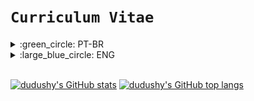 # `Curriculum Vitae`
<details>
<summary>:green_circle: PT-BR</summary>

## `Olá mundo`, sou o Eduardo Talarico (dudushy) // 21 anos:smile:

### :trophy: Objetivos:

- Crescer profissionalmente :chart_with_upwards_trend:
- Solucionar problemas :dart:
- Contribuir para a sociedade :earth_americas:
- Adquirir conhecimento :man_student:
- Trabalhar em equipe :busts_in_silhouette:
- Desenvolver e criar :man_technologist:

### :sparkling_heart: Paixões:

- Aprender :books:
- Programar :computer:
- Ajudar :raising_hand_man:
- Criar :bulb:
- Jogar :video_game:
- Ouvir música :headphones:

### :star2: Qualidades:

- Determinado :star_struck:
- Prático :thinking:
- Calmo :sunglasses:
- Proativo :smiley:
- Honesto :innocent:
- Prudente :wink:
- Compreensivo :hugs:
- Detalhista :monocle_face:
- Persistente :grin:
- Empático :smiling_face_with_three_hearts:
- Criativo :exploding_head:
- Lógico :nerd_face:

### :globe_with_meridians: Conexões:

[<img align="left" alt="LinkedIn" width="32px" src="img/linkedin.png" />][linkedin]
[<img align="left" alt="Discord" width="52px" src="img/discord.png" />][discord]
[<img align="left" alt="Steam" width="32px" src="img/steam.png" />][steam]
[<img align="left" alt="Spotify" width="32px" src="img/spotify.png" />][spotify]
<br/>
<br/>

### :brain: Linguagens de programação conhecidas:

- <img align="left" alt="Python" width="26px" src="img/python.png" /> Python (Básico | `Intermediário` | Avançado)

- <img align="left" alt="Java" width="26px" src="img/java.png" /> Java (Básico | `Intermediário` | Avançado)

- <img align="left" alt="JavaScript" width="26px" src="img/javascript.png" /> JavaScript (`Básico` | Intermediário | Avançado)

- <img align="left" alt="PostgreSQL" width="26px" src="img/postgresql.png" /> PostgreSQL (`Básico` | Intermediário | Avançado)

- <img align="left" alt="HTML" width="26px" src="img/html.png" /> HTML (Básico | `Intermediário` | Avançado)

- <img align="left" alt="CSS" width="26px" src="img/css.png" /> CSS (`Básico` | Intermediário | Avançado)
<br/>

### :hammer_and_wrench: Ferramentas conhecidas:

- <img align="left" alt="Visual Studio Code" width="26px" src="img/vscode.png" /> [Visual Studio Code][vscode]

- <img align="left" alt="pgAdmin" width="26px" src="img/pgadmin.png" /> [pgAdmin][pgadmin]

- <img align="left" alt="NetBeans" width="26px" src="img/netbeans.png" /> [NetBeans][netbeans]

- <img align="left" alt="Sublime Text" width="26px" src="img/sublimetext.png" /> [Sublime Text][sublimetext]

- <img align="left" alt="Notepad++" width="26px" src="img/notepadplusplus.png" /> [Notepad++][notepadplusplus]
<br/>

---

## :mortar_board: Formação:

- Ensino médio completo no **Colégio Ideal** *(2018)* :heavy_check_mark:
- Cursando `6º semestre` de **Ciência da Computação** na **UNIP (Universidade Paulista)** *(2019 - 2022)* :x:
---

## :heavy_plus_sign: Informações adicionais:

- Conhecimento avançado de Inglês

- Criação de projetos simples em Java (CRUD)

- Elaboração de alguns trabalhos extracurriculares, fazendo algoritmos e BOTs com intuito de automatizar certas tarefas do dia-a-dia (bot de mensagens, criptografia, matemática, formatação de texto)

- Tenho contato com jogos e computadores (de todos os tipos e categorias, online e offline) desde pequeno, sempre admirei cada detalhe existente nos jogos (funcionamento, gráficos, mecânicas e desenvolvimento)

---
</details>

<details>
<summary>:large_blue_circle: ENG</summary>

## `Hello World`, I'm Eduardo Talarico (dudushy) // 21 years old :smile:

### :trophy: Goals:

- Grow professionally :chart_with_upwards_trend:
- Solve problems :dart:
- Contribute to society :earth_americas:
- Acquire knowledge :man_student:
- Team work :busts_in_silhouette:
- Develop and create :man_technologist:

### :sparkling_heart: Passions:

- Learn :books:
- Code :computer:
- Help :raising_hand_man:
- Create :bulb:
- Play :video_game:
- Listen to music :headphones:

### :star2: Qualities:

- Determined :star_struck:
- Practical :thinking:
- Calm :sunglasses:
- Proactive :smiley:
- Honest :innocent:
- Prudent :wink:
- Comprehensive :hugs:
- Detail-oriented :monocle_face:
- Persistent :grin:
- Empathic :smiling_face_with_three_hearts:
- Creative :exploding_head:
- Logical :nerd_face:

### :globe_with_meridians: Connections:

[<img align="left" alt="LinkedIn" width="32px" src="img/linkedin.png" />][linkedin]
[<img align="left" alt="Discord" width="52px" src="img/discord.png" />][discord]
[<img align="left" alt="Steam" width="32px" src="img/steam.png" />][steam]
[<img align="left" alt="Spotify" width="32px" src="img/spotify.png" />][spotify]
<br/>
<br/>

### :brain: Known programming languages:

- <img align="left" alt="Python" width="26px" src="img/python.png" /> Python (Beginner | `Intermediate` | Advanced)

- <img align="left" alt="Java" width="26px" src="img/java.png" /> Java (Beginner | `Intermediate` | Advanced)

- <img align="left" alt="JavaScript" width="26px" src="img/javascript.png" /> JavaScript (`Beginner` | Intermediate | Advanced)

- <img align="left" alt="PostgreSQL" width="26px" src="img/postgresql.png" /> PostgreSQL (`Beginner` | Intermediate | Advanced)

- <img align="left" alt="HTML" width="26px" src="img/html.png" /> HTML (Beginner | `Intermediate` | Advanced)

- <img align="left" alt="CSS" width="26px" src="img/css.png" /> CSS (`Beginner` | Intermediate | Advanced)
<br/>

### :hammer_and_wrench: Known tools:

- <img align="left" alt="Visual Studio Code" width="26px" src="img/vscode.png" /> [Visual Studio Code][vscode]

- <img align="left" alt="pgAdmin" width="26px" src="img/pgadmin.png" /> [pgAdmin][pgadmin]

- <img align="left" alt="NetBeans" width="26px" src="img/netbeans.png" /> [NetBeans][netbeans]

- <img align="left" alt="Sublime Text" width="26px" src="img/sublimetext.png" /> [Sublime Text][sublimetext]

- <img align="left" alt="Notepad++" width="26px" src="img/notepadplusplus.png" /> [Notepad++][notepadplusplus]
<br/>

---

## :mortar_board: Formation:

- Complete high school in **Colégio Ideal** *(2018)* :heavy_check_mark:
- Attending `6th semester` of **Computer Science** in **UNIP (Universidade Paulista)** *(2019 - 2022)* :x:
---

## :heavy_plus_sign: Additional information:

- Advanced knowledge in English

- Creation of simple Java projects (CRUD)

- Elaboration of some extracurricular projects, making algorithms and BOTs with the aim of automating certain daily tasks (message bot, cryptography, math, text formatting)

- I've been in contact with games and computers (of all kinds and categories, online and offline) since I was little, I've always admired every detail in the games (functioning, graphics, mechanics and development)

---
</details>
<br/>

[![dudushy's GitHub stats](https://github-readme-stats.vercel.app/api?username=dudushy&theme=dark&show_icons=true&count_private=true)](https://github.com/anuraghazra/github-readme-stats)
[![dudushy's GitHub top langs](https://github-readme-stats.vercel.app/api/top-langs/?username=dudushy&theme=dark&layout=compact)](https://github.com/anuraghazra/github-readme-stats)

[linkedin]: https://www.linkedin.com/in/eduardo-talarico/
[discord]: https://discord.gg/jG9BtQE
[steam]: https://steamcommunity.com/id/dudushy/
[spotify]: https://open.spotify.com/user/u8cq59bsrp4cdmp2haxrxu9pi
[vscode]: https://code.visualstudio.com/
[pgadmin]: https://www.pgadmin.org/
[netbeans]: https://netbeans.apache.org/
[sublimetext]: https://www.sublimetext.com/
[notepadplusplus]: https://notepad-plus-plus.org/
